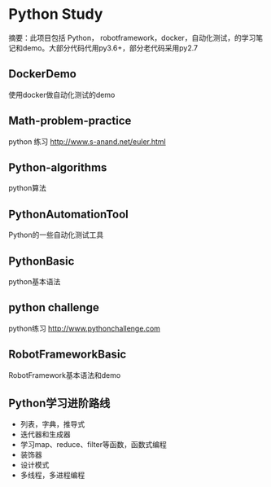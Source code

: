 # Python Study
摘要：此项目包括 Python， robotframework，docker，自动化测试，的学习笔记和demo。大部分代码代用py3.6+，部分老代码采用py2.7

## DockerDemo
使用docker做自动化测试的demo
## Math-problem-practice
python 练习 http://www.s-anand.net/euler.html 
## Python-algorithms
python算法
## PythonAutomationTool
Python的一些自动化测试工具
## PythonBasic
python基本语法
## python challenge         
python练习 http://www.pythonchallenge.com
## RobotFrameworkBasic
RobotFramework基本语法和demo

## Python学习进阶路线
- 列表，字典，推导式
- 迭代器和生成器
- 学习map、reduce、filter等函数，函数式编程
- 装饰器
- 设计模式
- 多线程，多进程编程
